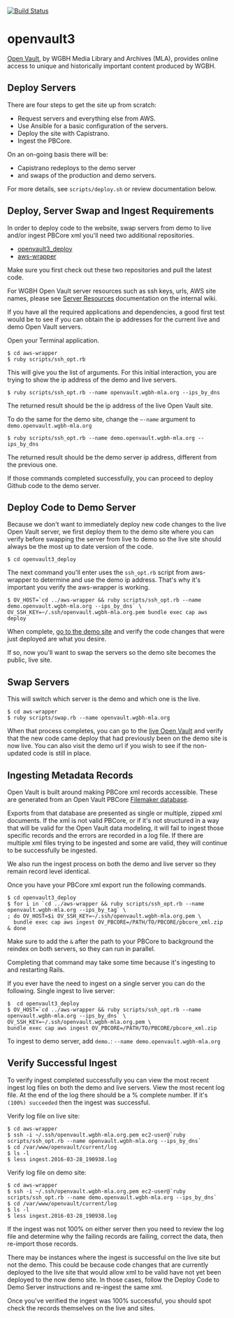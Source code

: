 [![Build Status](https://travis-ci.org/WGBH/openvault3.svg?branch=master)](https://travis-ci.org/WGBH/openvault3)

# openvault3

[Open Vault](http://openvault.wgbh.org), by WGBH Media Library and Archives (MLA),
provides online access to unique and historically important content produced by WGBH.

## Deploy Servers

There are four steps to get the site up from scratch:
- Request servers and everything else from AWS.
- Use Ansible for a basic configuration of the servers.
- Deploy the site with Capistrano.
- Ingest the PBCore.

On an on-going basis there will be:
- Capistrano redeploys to the demo server
- and swaps of the production and demo servers.

For more details, see `scripts/deploy.sh` or review documentation below.

## Deploy, Server Swap and Ingest Requirements
In order to deploy code to the website, swap servers from demo to live and/or ingest PBCore xml you'll need two additional repositories.

- [openvault3_deploy](https://github.com/WGBH/openvault3_deploy)
- [aws-wrapper](https://github.com/WGBH/aws-wrapper)

Make sure you first check out these two repositories and pull the latest code.

For WGBH Open Vault server resources such as ssh keys, urls, AWS site names, please see [Server Resources](https://wiki.wgbh.org/display/MLA/Server+Resources) documentation on the internal wiki.

If you have all the required applications and dependencies, a good first test would be to see if you can obtain the ip addresses for the current live and demo Open Vault servers.

Open your Terminal application.
```
$ cd aws-wrapper
$ ruby scripts/ssh_opt.rb
```

This will give you the list of arguments.  For this initial interaction, you are trying to show the ip address of the demo and live servers.
```
$ ruby scripts/ssh_opt.rb --name openvault.wgbh-mla.org --ips_by_dns
```

The returned result should be the ip address of the live Open Vault site.

To do the same for the demo site, change the `—-name` argument to `demo.openvault.wgbh-mla.org`
```
$ ruby scripts/ssh_opt.rb --name demo.openvault.wgbh-mla.org --ips_by_dns
```

The returned result should be the demo server ip address, different from the previous one.

If those commands completed successfully, you can proceed to deploy Github code to the demo server.

## Deploy Code to Demo Server
Because we don't want to immediately deploy new code changes to the live Open Vault server, we first deploy them to the demo site where you can verify before swapping the server from live to demo so the live site should always be the most up to date version of the code.
```
$ cd openvault3_deploy
```

The next command you'll enter uses the `ssh_opt.rb` script from aws-wrapper to determine and use the demo ip address.  That's why it's important you verify the aws-wrapper is working.
```
$ OV_HOST=`cd ../aws-wrapper && ruby scripts/ssh_opt.rb --name demo.openvault.wgbh-mla.org --ips_by_dns` \
OV_SSH_KEY=~/.ssh/openvault.wgbh-mla.org.pem bundle exec cap aws deploy
```

When complete, [go to the demo site](http://demo.openvault.wgbh-mla.org) and verify the code changes that were just deployed are what you desire.

If so, now you'll want to swap the servers so the demo site becomes the public, live site.

## Swap Servers
This will switch which server is the demo and which one is the live.
```
$ cd aws-wrapper
$ ruby scripts/swap.rb --name openvault.wgbh-mla.org
```

When that process completes, you can go to the [live Open Vault](http://openvault.wgbh.org) and verify that the new code came deploy that had previously been on the demo site is now live.  You can also visit the demo url if you wish to see if the non-updated code is still in place.

## Ingesting Metadata Records
Open Vault is built around making PBCore xml records accessible.  These are generated from an Open Vault PBCore [Filemaker database](https://wiki.wgbh.org/display/MLA/Creating+and+Updating+Asset+Records).

Exports from that database are presented as single or multiple, zipped xml documents.  If the xml is not valid PBCore, or if it's not structured in a way that will be valid for the Open Vault data modeling, it will fail to ingest those specific records and the errors are recorded in a log file.  If there are multiple xml files trying to be ingested and some are valid, they will continue to be successfully be ingested.

We also run the ingest process on both the demo and live server so they remain record level identical.

Once you have your PBCore xml export run the following commands.
```
$ cd openvault3_deploy
$ for i in `cd ../aws-wrapper && ruby scripts/ssh_opt.rb --name openvault.wgbh-mla.org --ips_by_tag` \
; do OV_HOST=$i OV_SSH_KEY=~/.ssh/openvault.wgbh-mla.org.pem \
  bundle exec cap aws ingest OV_PBCORE=/PATH/TO/PBCORE/pbcore_xml.zip & done
```

Make sure to add the `&` after the path to your PBCore to background the reindex on both servers, so they can run in parallel.

Completing that command may take some time because it's ingesting to and restarting Rails.

If you ever have the need to ingest on a single server you can do the following.
Single ingest to live server:
```
$  cd openvault3_deploy
$ OV_HOST=`cd ../aws-wrapper && ruby scripts/ssh_opt.rb --name openvault.wgbh-mla.org --ips_by_dns` \
OV_SSH_KEY=~/.ssh/openvault.wgbh-mla.org.pem \
bundle exec cap aws ingest OV_PBCORE=/PATH/TO/PBCORE/pbcore_xml.zip
```
To ingest to demo server, add `demo.`: `--name demo.openvault.wgbh-mla.org`

## Verify Successful Ingest
To verify ingest completed successfully you can view the most recent ingest log files on both the demo and live servers.
View the most recent log file.  At the end of the log there should be a % complete number.  If it's `(100%) succeeded` then the ingest was successful.

Verify log file on live site:
```
$ cd aws-wrapper
$ ssh -i ~/.ssh/openvault.wgbh-mla.org.pem ec2-user@`ruby scripts/ssh_opt.rb --name openvault.wgbh-mla.org --ips_by_dns`
$ cd /var/www/openvault/current/log
$ ls -l
$ less ingest.2016-03-28_190938.log
```

Verify log file on demo site:
```
$ cd aws-wrapper
$ ssh -i ~/.ssh/openvault.wgbh-mla.org.pem ec2-user@`ruby scripts/ssh_opt.rb --name demo.openvault.wgbh-mla.org --ips_by_dns`
$ cd /var/www/openvault/current/log
$ ls -l
$ less ingest.2016-03-28_190938.log
```

If the ingest was not 100% on either server then you need to review the log file and determine why the failing records are failing, correct the data, then re-import those records.

There may be instances where the ingest is successful on the live site but not the demo.  This could be because code changes that are currently deployed to the live site that would allow xml to be valid have not yet been deployed to the now demo site.  In those cases, follow the Deploy Code to Demo Server instructions and re-ingest the same xml.

Once you've verified the ingest was 100% successful, you should spot check the records themselves on the live and sites.


